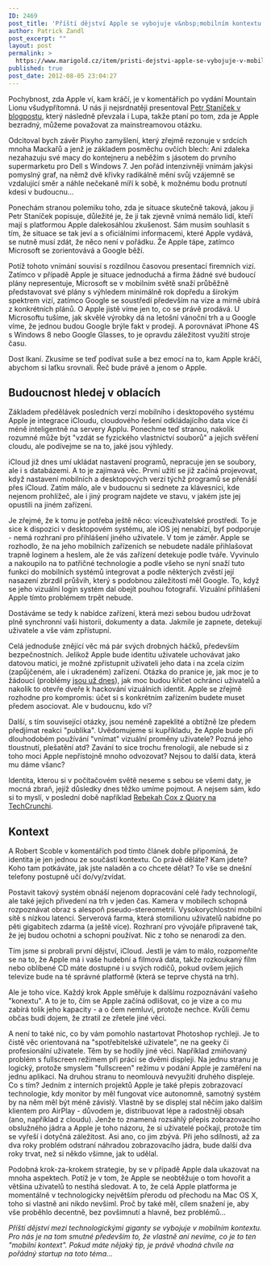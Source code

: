 ```yaml
---
ID: 2469
post_title: 'Příští dějství Apple se vybojuje v&nbsp;mobilním kontextu'
author: Patrick Zandl
post_excerpt: ""
layout: post
permalink: >
  https://www.marigold.cz/item/pristi-dejstvi-apple-se-vybojuje-v-mobilnim-kontextu
published: true
post_date: 2012-08-05 23:04:27
---
```

<p>Pochybnost, zda Apple ví, kam kráčí, je v komentářích po vydání Mountain Lionu všudypřítomná. U nás ji nejsrdnatěji presentoval <a href="http://www.lupa.cz/clanky/petr-pixy-stanicek-pristi-dejstvi-apple-vs-microsoft-zajimave-casy/">Petr Staníček v blogpostu</a>, který následně převzala i Lupa, takže ptaní po tom, zda je Apple bezradný, můžeme považovat za mainstreamovou otázku. </p>
<p>Odcitoval bych závěr Pixyho zamyšlení, který zřejmě rezonuje v srdcích mnoha Mackařů a jenž je základem posměchu ovčích blech: Ani zdaleka nezahazuju své macy do kontejneru a neběžím s jásotem do prvního supermarketu pro Dell s Windows 7. Jen pořád intenzivněji vnímám jakýsi pomyslný graf, na němž dvě křivky radikálně mění svůj vzájemně se vzdalující směr a náhle nečekaně míří k sobě, k možnému bodu protnutí kdesi v budoucnu…</p>
<p>Ponechám stranou polemiku toho, zda je situace skutečně taková, jakou ji Petr Staníček popisuje, důležité je, že ji tak zjevně vnímá nemálo lidí, kteří mají s platformou Apple dalekosáhlou zkušenost. Sám musím souhlasit s tím, že situace se tak jeví a s oficiálními informacemi, které Apple vydává, se nutně musí zdát, že něco není v pořádku. Že Apple tápe, zatímco Microsoft se zorientovává a Google běží. </p>
<p>Potíž tohoto vnímání souvisí s rozdílnou časovou presentací firemních vizí. Zatímco v případě Apple je situace jednoduchá a firma žádné své budoucí plány nepresentuje, Microsoft se v mobilním světě snaží průběžně představovat své plány s výhledem minimálně rok dopředu a širokým spektrem vizí, zatímco Google se soustředí především na vize a mírně ubírá z konkrétních plánů. O Apple jistě víme jen to, co se právě prodává. U Microsoftu tušíme, jak skvělé výrobky dá na letošní vánoční trh a u Google víme, že jednou budou Google brýle fakt v prodeji. A porovnávat iPhone 4S s Windows 8 nebo Google Glasses, to je opravdu záležitost využití stroje času. </p>
<p>Dost lkaní. Zkusíme se teď podívat suše a bez emocí na to, kam Apple kráčí, abychom si laťku srovnali. Řeč bude právě a jenom o Apple. </p><!--more-->
<h2>Budoucnost hledej v oblacích</h2>
<p>Základem předělávek posledních verzí mobilního i desktopového systému Apple je integrace iCloudu, cloudového řešení odkládajícího data více či méně inteligentně na servery Applu. Ponechme teď stranou, nakolik rozumné může být "vzdát se fyzického vlastnictví souborů" a jejich svěření cloudu, ale podívejme se na to, jaké jsou výhledy. </p>
<p>iCloud již dnes umí ukládat nastavení programů, nepracuje jen se soubory, ale i s databázemi. A to je zajímavá věc. První užití se již začíná projevovat, když nastavení mobilních a desktopových verzí týchž programů se přenáší přes iCloud. Zatím málo, ale v budoucnu si sednete za klávesnici, kde nejenom prohlížeč, ale i jiný program najdete ve stavu, v jakém jste jej opustili na jiném zařízení. </p>
<p>Je zřejmé, že k tomu je potřeba ještě něco: víceuživatelské prostředí. To je sice k dispozici v desktopovém systému, ale iOS jej nenabízí, byť podporuje - nemá rozhraní pro přihlášení jiného uživatele. V tom je záměr. Apple se rozhodlo, že na jeho mobilních zařízeních se nebudete nadále přihlašovat trapně loginem a heslem, ale že vás zařízení detekuje podle tváře. Vyvinulo a nakoupilo na to patřičné technologie a podle všeho se nyní snaží tuto funkci do mobilních systémů integrovat a podle některých zvěstí její nasazení zbrzdil průšvih, který s podobnou záležitostí měl Google. To, když se jeho vizuální login systém dal obejít pouhou fotografií. Vizuální přihlášení Apple tímto problémem trpět nebude. </p>
<p>Dostáváme se tedy k nabídce zařízení, která mezi sebou budou udržovat plně synchronní vaši historii, dokumenty a data. Jakmile je zapnete, detekují uživatele a vše vám zpřístupní. </p>
<p>Celá jednoduše znějící věc má pár svých drobných háčků, především bezpečnostních. Jelikož Apple bude identitu uživatele uchovávat jako datovou matici, je možné zpřístupnit uživateli jeho data i na zcela cizím (zapůjčeném, ale i ukradeném) zařízení. Otázka do pranice je, jak moc je to žádoucí (problémy <a href="http://www.forbes.com/sites/adriankingsleyhughes/2012/08/04/the-dangerous-side-of-apples-icloud/">jsou už dnes</a>), jak moc budou křičet ochránci uživatelů a nakolik to otevře dveře k hackování vizuálních identit. Apple se zřejmě rozhodne pro kompromis: účet si s konkrétním zařízením budete muset předem asociovat. Ale v budoucnu, kdo ví? </p>
<p>Další, s tím související otázky, jsou neméně zapeklité a obtížně lze předem předjímat reakci "publika". Uvědomujeme si kupříkladu, že Apple bude při dlouhodobém používání "vnímat" vizuální proměny uživatele? Pozná jeho tloustnutí, plešatění atd? Zavání to sice trochu frenologií, ale nebude si z toho moci Apple nepřístojně mnoho odvozovat? Nejsou to další data, která mu dáme všanc?</p>
<p>Identita, kterou si v počítačovém světě neseme s sebou se všemi daty, je mocná zbraň, jejíž důsledky dnes těžko umíme pojmout. A nejsem sám, kdo si to myslí, v poslední době například <a href="http://techcrunch.com/2012/07/29/the-first-company-to-build-your-identity-into-your-phone-wins-the-next-decade/">Rebekah Cox z Quory na TechCrunchi</a>. </p>
<h2>Kontext</h2>
<p>A Robert Scoble v komentářích pod tímto článek dobře připomíná, že identita je jen jednou ze součástí kontextu. Co právě děláte? Kam jdete? Koho tam potkáváte, jak jste naladěn a co chcete dělat? To vše se dnešní telefony postupně učí do/vy/zvídat. </p>
<p>Postavit takový systém obnáší nejenom dopracování celé řady technologií, ale také jejich přivedení na trh v jeden čas. Kamera v mobilech schopná rozpoznávat obraz s alespoň pseudo-stereometrií. Vysokorychlostní mobilní sítě s nízkou latencí. Serverová farma, která stomilionu uživatelů nabídne po pěti gigabitech zdarma (a ještě více). Rozhraní pro vývojáře připravené tak, že jej budou ochotni a schopni používat. Nic z toho se nenarodí za den. </p>
<p>Tím jsme si probrali první dějství, iCloud. Jestli je vám to málo, rozpomeňte se na to, že Apple má i vaše hudební a filmová data, takže rozkoukaný film nebo oblíbené CD máte dostupné i u svých rodičů, pokud ovšem jejich televize bude na té správné platformě (která se teprve chystá na trh).</p>
<p>Ale je toho více. Každý krok Apple směřuje k dalšímu rozpoznávání vašeho "konextu". A to je to, čím se Apple začíná odlišovat, co je vize a co mu zabírá tolik jeho kapacity - a o čem nemluví, protože nechce. Kvůli čemu občas budí dojem, že ztratil ze zřetele jiné věci. </p>
<p>A není to také nic, co by vám pomohlo nastartovat Photoshop rychleji. Je to čistě věc orientovaná na "spotřebitelské uživatele", ne na geeky či profesionální uživatele. Těm by se hodily jiné věci. Například zmiňovaný problém s fullscreen režimem při práci se dvěmi displeji. Na jednu stranu je logický, protože smyslem "fullscreen" režimu v podání Apple je zaměření na jednu aplikaci. Na druhou stranu to neomlouvá nevyužití druhého displeje. Co s tím? Jedním z interních projektů Apple je také přepis zobrazovací technologie, kdy monitor by měl fungovat více autonomně, samotný systém by na něm měl být méně závislý. Vlastně by se displej stal něčím jako dalším klientem pro AirPlay - důvodem je, distribuovat lépe a radostněji obsah (ano, například z cloudu). Jenže to znamená rozsáhlý přepis zobrazovacího obslužného jádra a Apple je toho názoru, že si uživatelé počkají, protože tím se vyřeší i dotyčná záležitost. Asi ano, co jim zbývá. Při jeho sdílnosti, až za dva roky problém odstraní náhradou zobrazovacího jádra, bude další dva roky trvat, než si někdo všimne, jak to udělal. </p>
<p>Podobná krok-za-krokem strategie, by se v případě Apple dala ukazovat na mnoha aspektech. Potíž je v tom, že Apple se neobtěžuje o tom hovořit a většina uživatelů to nestíhá sledovat. A to, že celá Apple platforma je momentálně v technologicky největším přerodu od přechodu na Mac OS X, toho si vlastně ani nikdo nevšiml. Proč by také měl, cílem snažení je, aby vše proběhlo decentně, bez povšimnutí a hlavně, bez problémů... </p>
<p><em>Příští dějství mezi technologickými giganty se vybojuje v mobilním kontextu. Pro nás je na tom smutné především to, že vlastně ani nevíme, co je to ten "mobilní kontext". Pokud máte nějaký tip, je právě vhodná chvíle na pořádný startup na toto téma… </em></p>